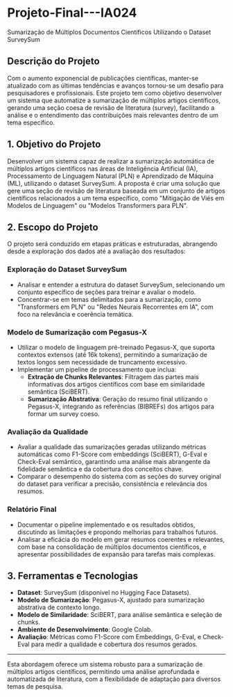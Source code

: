 # Projeto-Final---IA024  
Sumarização de Múltiplos Documentos Científicos Utilizando o Dataset SurveySum

## Descrição do Projeto  
Com o aumento exponencial de publicações científicas, manter-se atualizado com as últimas tendências e avanços tornou-se um desafio para pesquisadores e profissionais. Este projeto tem como objetivo desenvolver um sistema que automatize a sumarização de múltiplos artigos científicos, gerando uma seção coesa de revisão de literatura (survey), facilitando a análise e o entendimento das contribuições mais relevantes dentro de um tema específico.

## 1. Objetivo do Projeto  
Desenvolver um sistema capaz de realizar a sumarização automática de múltiplos artigos científicos nas áreas de Inteligência Artificial (IA), Processamento de Linguagem Natural (PLN) e Aprendizado de Máquina (ML), utilizando o dataset SurveySum. A proposta é criar uma solução que gere uma seção de revisão de literatura baseada em um conjunto de artigos científicos relacionados a um tema específico, como "Mitigação de Viés em Modelos de Linguagem" ou "Modelos Transformers para PLN".

## 2. Escopo do Projeto  

O projeto será conduzido em etapas práticas e estruturadas, abrangendo desde a exploração dos dados até a avaliação dos resultados:

### Exploração do Dataset SurveySum
- Analisar e entender a estrutura do dataset SurveySum, selecionando um conjunto específico de seções para treinar e avaliar o modelo.
- Concentrar-se em temas delimitados para a sumarização, como "Transformers em PLN" ou "Redes Neurais Recorrentes em IA", com foco na relevância e coerência temática.

### Modelo de Sumarização com Pegasus-X
- Utilizar o modelo de linguagem pré-treinado Pegasus-X, que suporta contextos extensos (até 16k tokens), permitindo a sumarização de textos longos sem necessidade de truncamento excessivo.
- Implementar um pipeline de processamento que inclua:
  - **Extração de Chunks Relevantes**: Filtragem das partes mais informativas dos artigos científicos com base em similaridade semântica (SciBERT).
  - **Sumarização Abstrativa**: Geração do resumo final utilizando o Pegasus-X, integrando as referências (BIBREFs) dos artigos para formar um survey coeso.

### Avaliação da Qualidade
- Avaliar a qualidade das sumarizações geradas utilizando métricas automáticas como F1-Score com embeddings (SciBERT), G-Eval e Check-Eval semântico, garantindo uma análise mais abrangente da fidelidade semântica e da cobertura dos conceitos chave.
- Comparar o desempenho do sistema com as seções do survey original do dataset para verificar a precisão, consistência e relevância dos resumos.

### Relatório Final
- Documentar o pipeline implementado e os resultados obtidos, discutindo as limitações e propondo melhorias para trabalhos futuros.
- Analisar a eficácia do modelo em gerar resumos coerentes e relevantes, com base na consolidação de múltiplos documentos científicos, e apresentar possibilidades de expansão para tarefas mais complexas.

## 3. Ferramentas e Tecnologias  
- **Dataset**: SurveySum (disponível no Hugging Face Datasets).
- **Modelo de Sumarização**: Pegasus-X, ajustado para sumarização abstrativa de contexto longo.
- **Modelo de Similaridade**: SciBERT, para análise semântica e seleção de chunks.
- **Ambiente de Desenvolvimento**: Google Colab.
- **Avaliação**: Métricas como F1-Score com Embeddings, G-Eval, e Check-Eval para medir a qualidade e cobertura dos resumos gerados.

---

Esta abordagem oferece um sistema robusto para a sumarização de múltiplos artigos científicos, permitindo uma análise aprofundada e automatizada de literatura, com a flexibilidade de adaptação para diversos temas de pesquisa.
